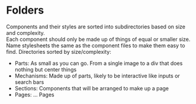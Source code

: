 # Folders
Components and their styles are sorted into subdirectories based on size and complexity.  
Each component should only be made up of things of equal or smaller size.  
Name stylesheets the same as the component files to make them easy to find. 
Directories sorted by size/complexity:
* Parts: As small as you can go. From a single image to a div that does nothing but center things
* Mechanisms: Made up of parts, likely to be interactive like inputs or search bars
* Sections: Components that will be arranged to make up a page
* Pages: ... Pages